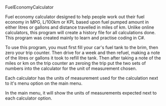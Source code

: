 FuelEconomyCalculator

Fuel economy calculator designed to help people work out their fuel economy in MPG, L/100km or KPL based upon fuel pumped amount in either litres or gallons and distance travelled in miles of km. Unlike online calculators, this program will create a history file for all calculations done. This program was created mainly to learn and practise coding in C#.


To use this program, you must first fill your car's fuel tank to the brim, then zero your trip counter. Then drive for a week and then refuel, making a note of the litres or gallons it took to refill the tank. Then after taking a note of the miles or km on the trip counter an zeroing the trip put the two sets of numbers into the calculator for the unit of measurement chosen.

Each calculator has the units of measurement used for the calculation next to it's menu option on the main menu.

In the main menu, it will show the units of measurements expected next to each calculator option.

